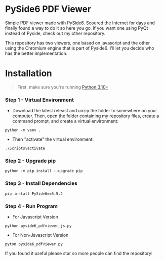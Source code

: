 # PySide6 PDF Viewer
Simple PDF viewer made with PySide6.  Scoured the Internet for days and finally found a way to do it so here you go.  If you want one using PyQt instead of Pyside, check out my other repository.<br>

This repository has two viewers, one based on javascript and the other using the Chromium engine that is part of Pyside6.  I'll let you decide who has the better implementation.

# Installation
> First, make sure you're running [Python 3.10+](https://www.python.org/downloads/release/python-31011/)
  
### Step 1 - Virtual Environment
* Download the latest releast and unzip the folder to somewhere on your computer.  Then, open the folder containing my repository files, create a command prompt, and create a virtual environment:
```
python -m venv .
```
* Then "activate" the virtual environment:
```
.\Scripts\activate
```

### Step 2 - Upgrade pip
```
python -m pip install --upgrade pip
```

### Step 3 - Install Dependencies
```
pip install PySide6==6.5.2
```

### Step 4 - Run Program
* For Javascript Version
```
python pyside6_pdfviewer_js.py
```
* For Non-Javascript Version
```
pyton pyside6_pdfviewer.py
```

If you found it useful please star so more people can find the repository!
